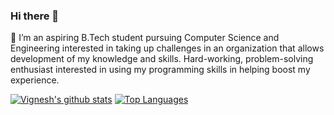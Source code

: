 ### Hi there 👋

<!--
**vigneshbot/vigneshbot** is a ✨ _special_ ✨ repository because its `README.md` (this file) appears on your GitHub profile.

Here are some ideas to get you started:

- 🔭 I’m currently working on ...
- 🌱 I’m currently learning ...
- 👯 I’m looking to collaborate on ...
- 🤔 I’m looking for help with ...
- 💬 Ask me about ...
- 📫 How to reach me: ...
- 😄 Pronouns: ...
- ⚡ Fun fact: ...
-->
🔭 I’m an aspiring B.Tech student pursuing Computer Science and Engineering interested in taking up challenges in an organization that allows development of my knowledge and skills. Hard-working, problem-solving enthusiast interested in using my programming skills in helping boost my experience. 

[![Vignesh's github stats](https://github-readme-stats.vercel.app/api?username=vigneshbot&show_icons=true&theme=gotham)](https://github.com/anuraghazra/github-readme-stats)
[![Top Languages ](https://github-readme-stats.vercel.app/api/top-langs/?username=vigneshbot&layout=compact&&theme=gotham)](https://github.com/anuraghazra/github-readme-stats)

